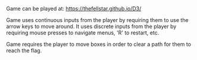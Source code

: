 Game can be played at: https://thefellstar.github.io/D3/

Game uses continuous inputs from the player by requiring them to use the arrow keys to move around.
It uses discrete inputs from the player by requiring mouse presses to navigate menus, 'R' to restart, etc.

Game requires the player to move boxes in order to clear a path for them to reach the flag.
